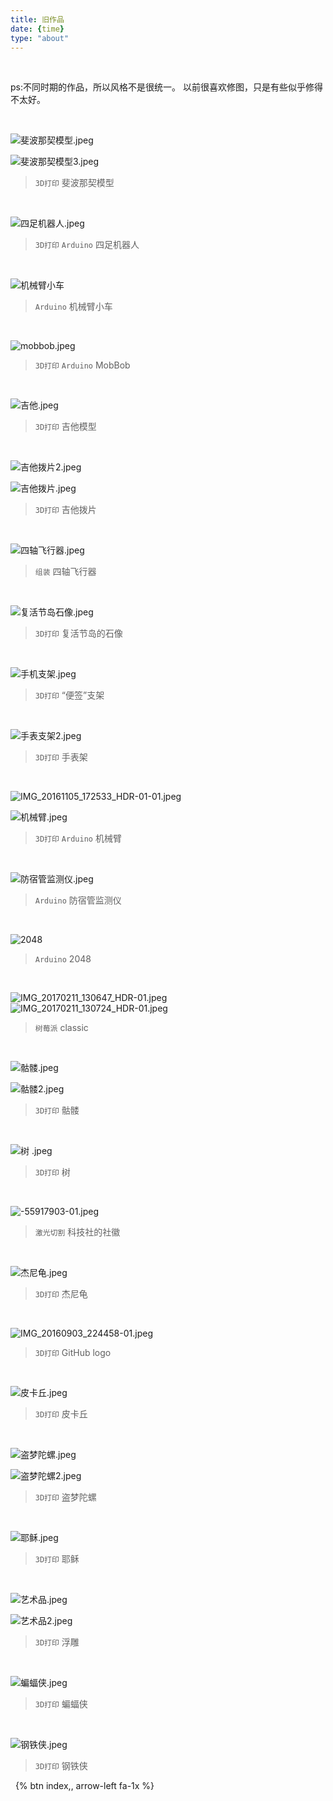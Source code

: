 ```yaml
---
title: 旧作品       
date: {time}
type: "about"
---
```


&nbsp; 

ps:不同时期的作品，所以风格不是很统一。
以前很喜欢修图，只是有些似乎修得不太好。

&nbsp; 

![斐波那契模型.jpeg](http://upload-images.jianshu.io/upload_images/2218072-29251914b225a824.jpeg?imageMogr2/auto-orient/strip%7CimageView2/2/w/1240)



![斐波那契模型3.jpeg](http://upload-images.jianshu.io/upload_images/2218072-b1e93f883542d53f.jpeg?imageMogr2/auto-orient/strip%7CimageView2/2/w/1240)
>  `3D打印` 斐波那契模型

&nbsp; 

![四足机器人.jpeg](http://upload-images.jianshu.io/upload_images/2218072-dbe27f72c5b0382c.jpeg?imageMogr2/auto-orient/strip%7CimageView2/2/w/1240)
>  `3D打印` `Arduino` 四足机器人

&nbsp; 


![机械臂小车](http://ovp6a4f6u.bkt.clouddn.com/IMG_20160404_170745_HDR_1459760890103.jpg)
>  `Arduino` 机械臂小车


&nbsp; 

![mobbob.jpeg](http://upload-images.jianshu.io/upload_images/2218072-ea742731b1f3052f.jpeg?imageMogr2/auto-orient/strip%7CimageView2/2/w/1240)
>  `3D打印` `Arduino` MobBob

&nbsp; 

![吉他.jpeg](http://upload-images.jianshu.io/upload_images/2218072-d1daeb089935914a.jpeg?imageMogr2/auto-orient/strip%7CimageView2/2/w/1240)
>  `3D打印` 吉他模型

&nbsp; 

![吉他拨片2.jpeg](http://upload-images.jianshu.io/upload_images/2218072-d36f32ec99a97c99.jpeg?imageMogr2/auto-orient/strip%7CimageView2/2/w/1240)

![吉他拨片.jpeg](http://upload-images.jianshu.io/upload_images/2218072-84a32319a0fee280.jpeg?imageMogr2/auto-orient/strip%7CimageView2/2/w/1240)


>  `3D打印` 吉他拨片



&nbsp; 

![四轴飞行器.jpeg](http://upload-images.jianshu.io/upload_images/2218072-effbe49ddef7ee64.jpeg?imageMogr2/auto-orient/strip%7CimageView2/2/w/1240)
>  `组装` 四轴飞行器

&nbsp; 

![复活节岛石像.jpeg](http://upload-images.jianshu.io/upload_images/2218072-75af6bfb08d13fab.jpeg?imageMogr2/auto-orient/strip%7CimageView2/2/w/1240)
>  `3D打印` 复活节岛的石像

&nbsp; 

![手机支架.jpeg](http://upload-images.jianshu.io/upload_images/2218072-33d5887b8d19e30e.jpeg?imageMogr2/auto-orient/strip%7CimageView2/2/w/1240)


>  `3D打印` “便签”支架

&nbsp; 


![手表支架2.jpeg](http://upload-images.jianshu.io/upload_images/2218072-1ef4396b31bbffc7.jpeg?imageMogr2/auto-orient/strip%7CimageView2/2/w/1240)

>  `3D打印` 手表架

&nbsp; 


![IMG_20161105_172533_HDR-01-01.jpeg](http://upload-images.jianshu.io/upload_images/2218072-3102a403ad827bbe.jpeg?imageMogr2/auto-orient/strip%7CimageView2/2/w/1240)


![机械臂.jpeg](http://upload-images.jianshu.io/upload_images/2218072-944003ca2ea8c868.jpeg?imageMogr2/auto-orient/strip%7CimageView2/2/w/1240)
>  `3D打印` `Arduino` 机械臂


&nbsp; 

![防宿管监测仪.jpeg](http://upload-images.jianshu.io/upload_images/2218072-494d04c881019a11.jpeg?imageMogr2/auto-orient/strip%7CimageView2/2/w/1240)
> `Arduino` 防宿管监测仪

&nbsp; 



![2048](http://ovp6a4f6u.bkt.clouddn.com/IMG_20151017_204048_HDR_1445085688241.jpg)
>  `Arduino` 2048

&nbsp; 

![IMG_20170211_130647_HDR-01.jpeg](http://upload-images.jianshu.io/upload_images/2218072-f1754f6efe5dc373.jpeg?imageMogr2/auto-orient/strip%7CimageView2/2/w/1240)
![IMG_20170211_130724_HDR-01.jpeg](http://upload-images.jianshu.io/upload_images/2218072-bd6fb31e8465254f.jpeg?imageMogr2/auto-orient/strip%7CimageView2/2/w/1240)


> `树莓派` classic


&nbsp; 

![骷髅.jpeg](http://upload-images.jianshu.io/upload_images/2218072-3ed4eef678c76365.jpeg?imageMogr2/auto-orient/strip%7CimageView2/2/w/1240)

![骷髅2.jpeg](http://upload-images.jianshu.io/upload_images/2218072-d328d2fd98d6785a.jpeg?imageMogr2/auto-orient/strip%7CimageView2/2/w/1240)

>  `3D打印` 骷髅

&nbsp; 


![树 .jpeg](http://upload-images.jianshu.io/upload_images/2218072-2b860ac0a295b538.jpeg?imageMogr2/auto-orient/strip%7CimageView2/2/w/1240)


> `3D打印` 树

&nbsp; 

![-55917903-01.jpeg](http://upload-images.jianshu.io/upload_images/2218072-b8e63438d59cf9c0.jpeg?imageMogr2/auto-orient/strip%7CimageView2/2/w/1240)
>  `激光切割` 科技社的社徽

&nbsp; 

![杰尼龟.jpeg](http://upload-images.jianshu.io/upload_images/2218072-7db4d411de6bfd15.jpeg?imageMogr2/auto-orient/strip%7CimageView2/2/w/1240)
>  `3D打印` 杰尼龟



&nbsp; 


![IMG_20160903_224458-01.jpeg](http://upload-images.jianshu.io/upload_images/2218072-c30ba5d274e62396.jpeg?imageMogr2/auto-orient/strip%7CimageView2/2/w/1240)

> `3D打印` GitHub logo

&nbsp; 

![皮卡丘.jpeg](http://upload-images.jianshu.io/upload_images/2218072-030a8811b9753002.jpeg?imageMogr2/auto-orient/strip%7CimageView2/2/w/1240)
>  `3D打印` 皮卡丘

&nbsp; 

![盗梦陀螺.jpeg](http://upload-images.jianshu.io/upload_images/2218072-2a05d615e4375be8.jpeg?imageMogr2/auto-orient/strip%7CimageView2/2/w/1240)

![盗梦陀螺2.jpeg](http://upload-images.jianshu.io/upload_images/2218072-31af82fb2653dfe5.jpeg?imageMogr2/auto-orient/strip%7CimageView2/2/w/1240)
>  `3D打印` 盗梦陀螺

&nbsp; 

![耶稣.jpeg](http://upload-images.jianshu.io/upload_images/2218072-8d56bf0714f566b1.jpeg?imageMogr2/auto-orient/strip%7CimageView2/2/w/1240)
>  `3D打印` 耶稣

&nbsp; 

![艺术品.jpeg](http://upload-images.jianshu.io/upload_images/2218072-2c9c49d35d9c7c54.jpeg?imageMogr2/auto-orient/strip%7CimageView2/2/w/1240)

![艺术品2.jpeg](http://upload-images.jianshu.io/upload_images/2218072-d2e29e83955d3b34.jpeg?imageMogr2/auto-orient/strip%7CimageView2/2/w/1240)
>  `3D打印` 浮雕

&nbsp; 

![蝙蝠侠.jpeg](http://upload-images.jianshu.io/upload_images/2218072-912fc58f1b073fd1.jpeg?imageMogr2/auto-orient/strip%7CimageView2/2/w/1240)
>  `3D打印` 蝙蝠侠

&nbsp; 

![钢铁侠.jpeg](http://upload-images.jianshu.io/upload_images/2218072-94c1ac5018ad4012.jpeg?imageMogr2/auto-orient/strip%7CimageView2/2/w/1240)
>  `3D打印` 钢铁侠



&nbsp; 
{% btn index,, arrow-left fa-1x %}